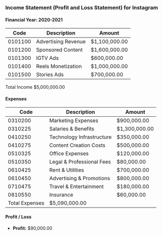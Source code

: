 ### Income Statement (Profit and Loss Statement) for Instagram

#### Financial Year: 2020-2021

| Code      | Description                | Amount          |
|-----------|----------------------------|-----------------|
| 0101100   | Advertising Revenue        | $1,100,000.00  |
| 0101200   | Sponsored Content          | $1,600,000.00  |
| 0101300   | IGTV Ads                   | $600,000.00    |
| 0101400   | Reels Monetization         | $1,000,000.00  |
| 0101500   | Stories Ads                | $700,000.00    |
Total Income  $5,000,000.00  

#### Expenses

| Code      | Description                | Amount          |
|-----------|----------------------------|-----------------|
| 0310200   | Marketing Expenses         | $900,000.00    |
| 0310225   | Salaries & Benefits        | $1,300,000.00  |
| 0410250   | Technology Infrastructure  | $350,000.00    |
| 0410275   | Content Creation Costs     | $500,000.00    |
| 0510325   | Office Expenses            | $120,000.00    |
| 0510350   | Legal & Professional Fees  | $80,000.00     |
| 0610425   | Rent & Utilities           | $700,000.00    |
| 0610450   | Advertising & Promotions   | $800,000.00    |
| 0710475   | Travel & Entertainment     | $180,000.00    |
| 0810550   | Insurance                  | $60,000.00     |
| Total Expenses                       | $5,090,000.00  |

#### Profit / Loss
- **Profit:** $90,000.00
